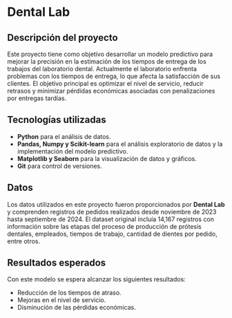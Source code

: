# Dental Lab 

## Descripción del proyecto

Este proyecto tiene como objetivo desarrollar un modelo predictivo para mejorar la precisión en la estimación de los tiempos de entrega de los trabajos del laboratorio dental. Actualmente el laboratorio enfrenta problemas con los tiempos de entrega, lo que afecta la satisfacción de sus clientes. El objetivo principal es optimizar el nivel de servicio, reducir retrasos y minimizar pérdidas económicas asociadas con penalizaciones por entregas tardías.

## Tecnologías utilizadas

- **Python** para el análisis de datos.
- **Pandas, Numpy y Scikit-learn** para el análisis exploratorio de datos y la implementación del modelo predictivo.
- **Matplotlib y Seaborn** para la visualización de datos y gráficos.
- **Git** para control de versiones.

## Datos

Los datos utilizados en este proyecto fueron proporcionados por **Dental Lab** y comprenden registros de pedidos realizados desde noviembre de 2023 hasta septiembre de 2024. El dataset original incluía 14,167 registros con información sobre las etapas del proceso de producción de prótesis dentales, empleados, tiempos de trabajo, cantidad de dientes por pedido, entre otros. 

## Resultados esperados

Con este modelo se espera alcanzar los siguientes resultados:

- Reducción de los tiempos de atraso. 
- Mejoras en el nivel de servicio.
- Disminución de las pérdidas económicas.

